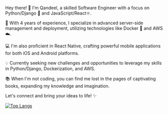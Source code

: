 Hey there! 👋
I'm Qandeel, a skilled Software Engineer with a focus on Python/Django 🐍 and JavaScript/React⚛️.

🚀 With 4 years of experience, I specialize in advanced server-side management and deployment, utilizing technologies like Docker 🐳 and AWS ☁️.

💻 I'm also proficient in React Native, crafting powerful mobile applications for both iOS and Android platforms.

💡 Currently seeking new challenges and opportunities to leverage my skills in Python/Django, Dockerization, and AWS.

📚 When I'm not coding, you can find me lost in the pages of captivating books, expanding my knowledge and imagination.

Let's connect and bring your ideas to life! ✨

[![Top Langs](https://github-readme-stats.vercel.app/api/top-langs/?username=QandeelKhan&layout=donut)](https://github.com/QandeelKhan/github-readme-stats)
